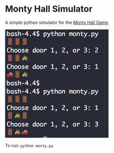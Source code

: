 # Monty Hall Simulator
A simple python simulator for the [Monty Hall Game](https://en.wikipedia.org/wiki/Monty_Hall_problem).

![screenshot](monty.png)

To run:
`python monty.py`
